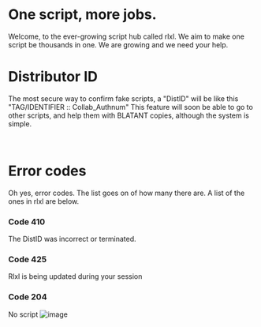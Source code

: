# One script, more jobs.
Welcome, to the ever-growing script hub called rlxl. 
We aim to make one script be thousands in one. We are growing and we need your help.
‎ 
‎ 
‎ 
‎ 
‎ 
‎ 



# Distributor ID
The most secure way to confirm fake scripts, a "DistID" will be like this "TAG/IDENTIFIER :: Collab_Authnum"
This feature will soon be able to go to other scripts, and help them with BLATANT copies, although the system is simple.

‎ 
‎ 
‎ 
‎ 
‎ 


# Error codes
Oh yes, error codes. The list goes on of 
how many there are. A list of the ones in rlxl are below.
### Code 410
The DistID was incorrect or terminated.
### Code 425
Rlxl is being updated during your session
### Code 204
No script
![image](https://github.com/FlyingNalas/rlxl/assets/139919935/17afc66f-f18f-41b6-8632-b2224e6d1432)
